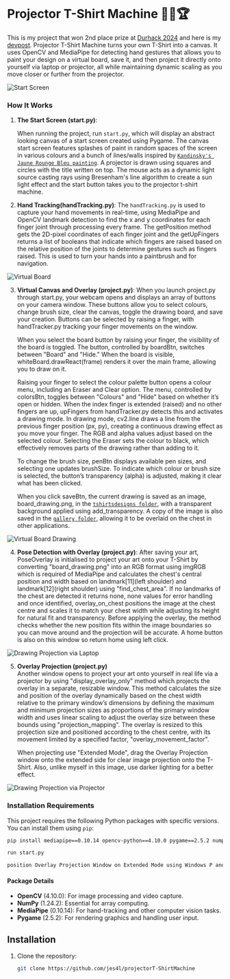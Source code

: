 # Projector T-Shirt Machine 🎨👕🏆

This is my project that won 2nd place prize at [Durhack 2024](https://durhack.com/) and here is my [devpost](https://devpost.com/software/projector-t-shirt-machine?ref_content=user-portfolio&ref_feature=in_progress). Projector T-Shirt Machine turns your own T-Shirt into a canvas. It uses OpenCV and MediaPipe for detecting hand gestures that allows you to paint your design on a virtual board, save it, and then project it directly onto yourself via laptop or projector, all while maintaining dynamic scaling as you move closer or further from the projector.

![Start Screen](./assets/1.png)

### How It Works

1. **The Start Screen (start.py)**: 

   When running the project, run `start.py`, which will display an abstract looking canvas of a start screen created using Pygame. The canvas start screen features splashes of paint in random spaces of the screen in various colours and a bunch of lines/walls inspired by [`Kandinsky's Jaune Rounge Bleu painting`](./assets/Kandinsky_-_Jaune_Rouge_Bleu.jpeg). A projector is drawn using squares and circles with the title written on top. The mouse acts as a dynamic light source casting rays using Bresenham's line algorithm to create a sun light effect and the start button takes you to the projector t-shirt machine.
   
2. **Hand Tracking(handTracking.py)**:
   The `handTracking.py` is used to capture your hand movements in real-time, using MediaPipe and OpenCV landmark detection to find the x and y coordinates for each finger joint through processing every frame. The getPosition method gets the 2D-pixel coordinates of each finger joint and the getUpFingers returns a list of booleans that indicate which fingers are raised based on the relative position of the joints to determine gestures such as fingers raised. This is used to turn your hands into a paintbrush and for navigation.
   
![Virtual Board](./assets/2.jpg)
   
3. **Virtual Canvas and Overlay (project.py)**:
   When you launch project.py through start.py, your webcam opens and displays an array of buttons on your camera window. These buttons allow you to select colours, change brush size, clear the canvas, toggle the drawing board, and save your creation. Buttons can be selected by raising a finger, with handTracker.py tracking your finger movements on the window.

   When you select the board button by raising your finger, the visibility of the board is toggled. The button, controlled by boardBtn, switches between "Board" and "Hide." When the board is visible, whiteBoard.drawReact(frame) renders it over the main frame, allowing you to draw on it.

   Raising your finger to select the colour palette button opens a colour menu, including an Eraser and Clear option. The menu, controlled by colorsBtn, toggles between "Colours" and "Hide" based on whether it’s open or hidden. When the index finger is extended (raised) and no other fingers are up, upFingers from handTracker.py detects this and activates a drawing mode. In drawing mode, cv2.line draws a line from the previous finger position (px, py), creating a continuous drawing effect as you move your finger. The RGB and alpha values adjust based on the selected colour. Selecting the Eraser sets the colour to black, which effectively removes parts of the drawing rather than adding to it.

   To change the brush size, penBtn displays available pen sizes, and selecting one updates brushSize. To indicate which colour or brush size is selected, the button’s transparency (alpha) is adjusted, making it clear what has been clicked.

   When you click saveBtn, the current drawing is saved as an image, board_drawing.png, in the [`tshirtsdesigns folder`](./tshirtsdesigns), with a transparent background applied using add_transparency. A copy of the image is also saved in the [`gallery folder`](./tshirtsdesigns/gallery), allowing it to be overlaid on the chest in other applications.

![Virtual Board Drawing](./assets/3.jpg)

4. **Pose Detection with Overlay (project.py)**:
   After saving your art, PoseOverlay is initialised to project your art onto your T-Shirt by converting "board_drawing.png" into an RGB format using imgRGB which is required of MediaPipe and calculates the chest's central position and width based on landmark[11](left shoulder) and landmark[12](right shoulder) using "find_chest_area". If no landmarks of the chest are detected it returns none, none values for error handling and once identified, overlay_on_chest positions the image at the chest centre and scales it to match your chest width while adjusting its height for natural fit and transparency. Before applying the overlay, the method checks whether the new position fits within the image boundaries so you can move around and the projection will be accurate. A home button is also on this window so return home using left click.

![Drawing Projection via Laptop](./assets/4.jpg)

5. **Overlay Projection (project.py)**   
   Another window opens to project your art onto yourself in real life via a projector by using "display_overlay_only" method which projects the overlay in a separate, resizable window. This method calculates the size and position of the overlay dynamically based on the chest width relative to the primary window’s dimensions by defining the maximum and minimum projection sizes as proportions of the primary window width and uses linear scaling to adjust the overlay size between these bounds using "projection_mapping". The overlay is resized to this projection size and positioned according to the chest centre, with its movement limited by a specified factor, "overlay_movement_factor". 

   When projecting use "Extended Mode", drag the Overlay Projection window onto the extended side for clear image projection onto the T-Shirt. Also, unlike myself in this image, use darker lighting for a better effect.

![Drawing Projection via Projector](./assets/5.jpg)

### Installation Requirements

This project requires the following Python packages with specific versions. You can install them using `pip`:

```bash
pip install mediapipe==0.10.14 opencv-python==4.10.0 pygame==2.5.2 numpy==1.24.2

run start.py

position Overlay Projection Window on Extended Mode using Windows P and Drag it onto the extended side and use Darker Lighting
```

#### Package Details

- **OpenCV** (4.10.0): For image processing and video capture.
- **NumPy** (1.24.2): Essential for array computing.
- **MediaPipe** (0.10.14): For hand-tracking and other computer vision tasks.
- **Pygame** (2.5.2): For rendering graphics and handling user input.

## Installation

1. Clone the repository:
   ```bash
   git clone https://github.com/jes4l/projectorT-ShirtMachine
   ```
